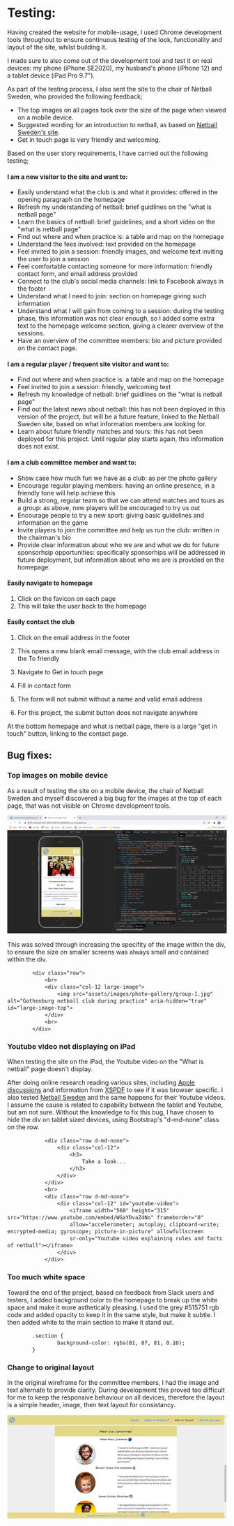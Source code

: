# Testing:

Having created the website for mobile-usage, I used Chrome development tools throughout to ensure continuous testing of the look,
functionality and layout of the site, whilst building it.

I made sure to also come out of the development tool and test it on real devices: my phone (iPhone SE2020), my husband's phone 
(iPhone 12) and a tablet device (iPad Pro 9.7").

As part of the testing process, I also sent the site to the chair of Netball Sweden, who provided the following feedback;

 - The top images on all pages took over the size of the page when viewed on a mobile device.
 - Suggested wording for an introduction to netball, as based on <a href="http://www.netballsweden.se" target="_blank">
 Netball Sweden's site</a>. 
 - Get in touch page is very friendly and welcoming.

Based on the user story requirements, I have carried out the following testing;

#### I am a new visitor to the site and want to:
- Easily understand what the club is and what it provides: offered in the opening paragraph on the homepage
- Refresh my understanding of netball: brief guidlines on the "what is netball page"
- Learn the basics of netball: brief guidelines, and a short video on the "what is netball page"
- Find out where and when practice is: a table and map on the homepage
- Understand the fees involved: text provided on the homepage
- Feel invited to join a session: friendly images, and welcome text inviting the user to join a session
- Feel comfortable contacting someone for more information: friendly contact form, and email address provided
- Connect to the club's social media channels: link to Facebook always in the footer
- Understand what I need to join: section on homepage giving such information
- Understand what I will gain from coming to a session: during the testing phase, this information was not clear enough, so I added some extra text to the
homepage welcome section, giving a clearer overview of the sessions. 
- Have an overview of the committee members: bio and picture provided on the contact page.

#### I am a regular player / frequent site visitor and want to:
- Find out where and when practice is: a table and map on the homepage
- Feel invited to join a session: friendly, welcoming text
- Refresh my knowledge of netball: brief guidlines on the "what is netball page"
- Find out the latest news about netball: this has not been deployed in this version of the project, but will be a future feature, linked to the Netball
Sweden site, based on what information members are looking for.
- Learn about future friendly matches and tours: this has not been deployed for this project. Until regular play starts again, this information does not exist.

#### I am a club committee member and want to:
- Show case how much fun we have as a club: as per the photo gallery
- Encourage regular playing members: having an online presence, in a friendly tone will help achieve this
- Build a strong, regular team so that we can attend matches and tours as a group: as above, new players will be encouraged to try us out
- Encourage people to try a new sport: giving basic guidelines and information on the game
- Invite players to join the committee and help us run the club: written in the chairman's bio
- Provide clear information about who we are and what we do for future sponsorhsip opportunities: specifically sponsorhips will be addressed in future deployment,
but information about who we are is provided on the homepage.

#### Easily navigate to homepage

1. Click on the favicon on each page
2. This will take the user back to the homepage

#### Easily contact the club

1. Click on the email address in the footer
2. This opens a new blank email message, with the club email address in the To friendly

1. Navigate to Get in touch page
2. Fill in contact form
3. The form will not submit without a name and valid email address
4. For this project, the submit button does not navigate anywhere

At the bottom homepage and what is netball page, there is a large "get in touch" button, linking to the contact page. 

## Bug fixes:

### Top images on mobile device

As a result of testing the site on a mobile device, the chair of Netball Sweden and myself discovered a big bug for the images at the top of 
each page, that was not visible on Chrome development tools.

![View on Chrome development tools](assets/images/supporting-docs/mobile-view-bugfix.jpg)

This was solved through increasing the specifity of the image within the div, to ensure the size on smaller screens was always small and contained within the div.

            <div class="row">
                <br>
                <div class="col-12 large-image">
                    <img src="assets/images/photo-gallery/group-1.jpg" alt="Gothenburg netball club during practice" aria-hidden="true" id="large-image-top">                                              
                </div>
                <br>
            </div>

### Youtube video not displaying on iPad

When testing the site on the iPad, the Youtube video on the "What is netball" page doesn't display. 

After doing online research reading various sites, including [Apple discussions](https://discussions.apple.com/thread/2386735) and information 
from [XSPDF](https://www.xspdf.com/resolution/58337652.html) to see if it was browser specific. I also tested [Netball Sweden](http://www.netball.se)
and the same happens for their Youtube videos. I assume the cause is related to capability between the tablet and Youtube, but am not sure. 
Without the knowledge to fix this bug, I have chosen to hide the div on tablet sized devices, using Bootstrap's "d-md-none" class on the row.

                <div class="row d-md-none">
                    <div class="col-12">
                        <h3>
                            Take a look...
                        </h3>
                    </div>
                </div>
                <br>
                <div class="row d-md-none">
                    <div class="col-12" id="youtube-video">
                        <iframe width="560" height="315" src="https://www.youtube.com/embed/WGaYDvaZ4No" frameborder="0" 
                        allow="accelerometer; autoplay; clipboard-write; encrypted-media; gyroscope; picture-in-picture" allowfullscreen 
                        sr-only="Youtube video explaining rules and facts of netball"></iframe>                
                    </div>
                </div>

### Too much white space

Toward the end of the project, based on feedback from Slack users and testers, I added background color to the homepage to break up the white space 
and make it more asthetically pleasing. I used the grey #515751 rgb code and added opacity to keep it in the same style, but make it subtle. I then added
white to the main section to make it stand out.

            .section {
                    background-color: rgba(81, 87, 81, 0.10);
            }

### Change to original layout

In the original wireframe for the committee members, I had the image and text alternate to provide clarity. During development this proved too
difficult for me to keep the responsive behaviour on all devices, therefore the layout is a simple header, image, then text layout for consistancy.

![Committee members layout](assets/images/supporting-docs/members-layout.jpg)
